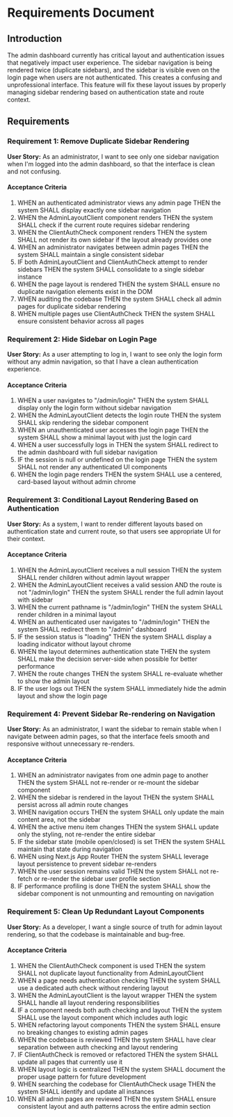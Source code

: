 # Requirements Document

## Introduction

The admin dashboard currently has critical layout and authentication issues that negatively impact user experience. The sidebar navigation is being rendered twice (duplicate sidebars), and the sidebar is visible even on the login page when users are not authenticated. This creates a confusing and unprofessional interface. This feature will fix these layout issues by properly managing sidebar rendering based on authentication state and route context.

## Requirements

### Requirement 1: Remove Duplicate Sidebar Rendering

**User Story:** As an administrator, I want to see only one sidebar navigation when I'm logged into the admin dashboard, so that the interface is clean and not confusing.

#### Acceptance Criteria

1. WHEN an authenticated administrator views any admin page THEN the system SHALL display exactly one sidebar navigation
2. WHEN the AdminLayoutClient component renders THEN the system SHALL check if the current route requires sidebar rendering
3. WHEN the ClientAuthCheck component renders THEN the system SHALL not render its own sidebar if the layout already provides one
4. WHEN an administrator navigates between admin pages THEN the system SHALL maintain a single consistent sidebar
5. IF both AdminLayoutClient and ClientAuthCheck attempt to render sidebars THEN the system SHALL consolidate to a single sidebar instance
6. WHEN the page layout is rendered THEN the system SHALL ensure no duplicate navigation elements exist in the DOM
7. WHEN auditing the codebase THEN the system SHALL check all admin pages for duplicate sidebar rendering
8. WHEN multiple pages use ClientAuthCheck THEN the system SHALL ensure consistent behavior across all pages

### Requirement 2: Hide Sidebar on Login Page

**User Story:** As a user attempting to log in, I want to see only the login form without any admin navigation, so that I have a clean authentication experience.

#### Acceptance Criteria

1. WHEN a user navigates to "/admin/login" THEN the system SHALL display only the login form without sidebar navigation
2. WHEN the AdminLayoutClient detects the login route THEN the system SHALL skip rendering the sidebar component
3. WHEN an unauthenticated user accesses the login page THEN the system SHALL show a minimal layout with just the login card
4. WHEN a user successfully logs in THEN the system SHALL redirect to the admin dashboard with full sidebar navigation
5. IF the session is null or undefined on the login page THEN the system SHALL not render any authenticated UI components
6. WHEN the login page renders THEN the system SHALL use a centered, card-based layout without admin chrome

### Requirement 3: Conditional Layout Rendering Based on Authentication

**User Story:** As a system, I want to render different layouts based on authentication state and current route, so that users see appropriate UI for their context.

#### Acceptance Criteria

1. WHEN the AdminLayoutClient receives a null session THEN the system SHALL render children without admin layout wrapper
2. WHEN the AdminLayoutClient receives a valid session AND the route is not "/admin/login" THEN the system SHALL render the full admin layout with sidebar
3. WHEN the current pathname is "/admin/login" THEN the system SHALL render children in a minimal layout
4. WHEN an authenticated user navigates to "/admin/login" THEN the system SHALL redirect them to "/admin" dashboard
5. IF the session status is "loading" THEN the system SHALL display a loading indicator without layout chrome
6. WHEN the layout determines authentication state THEN the system SHALL make the decision server-side when possible for better performance
7. WHEN the route changes THEN the system SHALL re-evaluate whether to show the admin layout
8. IF the user logs out THEN the system SHALL immediately hide the admin layout and show the login page

### Requirement 4: Prevent Sidebar Re-rendering on Navigation

**User Story:** As an administrator, I want the sidebar to remain stable when I navigate between admin pages, so that the interface feels smooth and responsive without unnecessary re-renders.

#### Acceptance Criteria

1. WHEN an administrator navigates from one admin page to another THEN the system SHALL not re-render or re-mount the sidebar component
2. WHEN the sidebar is rendered in the layout THEN the system SHALL persist across all admin route changes
3. WHEN navigation occurs THEN the system SHALL only update the main content area, not the sidebar
4. WHEN the active menu item changes THEN the system SHALL update only the styling, not re-render the entire sidebar
5. IF the sidebar state (mobile open/closed) is set THEN the system SHALL maintain that state during navigation
6. WHEN using Next.js App Router THEN the system SHALL leverage layout persistence to prevent sidebar re-renders
7. WHEN the user session remains valid THEN the system SHALL not re-fetch or re-render the sidebar user profile section
8. IF performance profiling is done THEN the system SHALL show the sidebar component is not unmounting and remounting on navigation

### Requirement 5: Clean Up Redundant Layout Components

**User Story:** As a developer, I want a single source of truth for admin layout rendering, so that the codebase is maintainable and bug-free.

#### Acceptance Criteria

1. WHEN the ClientAuthCheck component is used THEN the system SHALL not duplicate layout functionality from AdminLayoutClient
2. WHEN a page needs authentication checking THEN the system SHALL use a dedicated auth check without rendering layout
3. WHEN the AdminLayoutClient is the layout wrapper THEN the system SHALL handle all layout rendering responsibilities
4. IF a component needs both auth checking and layout THEN the system SHALL use the layout component which includes auth logic
5. WHEN refactoring layout components THEN the system SHALL ensure no breaking changes to existing admin pages
6. WHEN the codebase is reviewed THEN the system SHALL have clear separation between auth checking and layout rendering
7. IF ClientAuthCheck is removed or refactored THEN the system SHALL update all pages that currently use it
8. WHEN layout logic is centralized THEN the system SHALL document the proper usage pattern for future development
9. WHEN searching the codebase for ClientAuthCheck usage THEN the system SHALL identify and update all instances
10. WHEN all admin pages are reviewed THEN the system SHALL ensure consistent layout and auth patterns across the entire admin section
